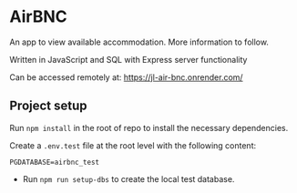 # AirBNC

An app to view available accommodation. More information to follow.

Written in JavaScript and SQL with Express server functionality

Can be accessed remotely at: https://jl-air-bnc.onrender.com/

## Project setup

Run `npm install` in the root of repo to install the necessary dependencies.

Create a `.env.test` file at the root level with the following content:

```
PGDATABASE=airbnc_test
```

- Run `npm run setup-dbs` to create the local test database.